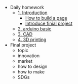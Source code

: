 <!-- 侧边栏 docs/_sidebar.md -->

- Daily homework
  - [1. Introduction](README.md)
    - [How to build a page](01/HowtoBuildWeb/)
    - [Introduce finial project]()
  - [2. arduino basic]()
  - [3. CAD]()
  - [4. 3D printing]()
- Final project
  - topic
  - innovation
  - market
  - how to design 
  - how to make
  - SDGs
